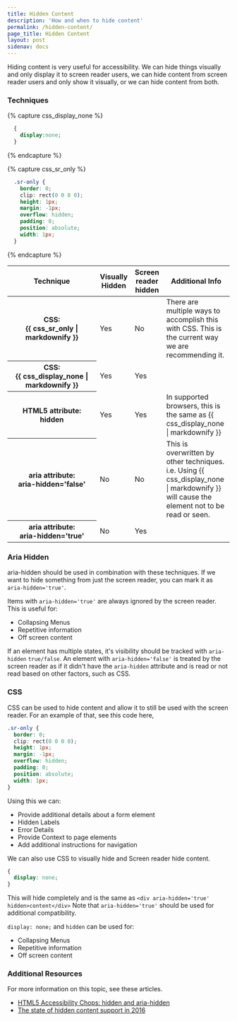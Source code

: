 ```yaml
---
title: Hidden Content
description: 'How and when to hide content'
permalink: /hidden-content/
page_title: Hidden Content
layout: post
sidenav: docs
---
```


Hiding content is very useful for accessibility. We can hide things visually and only display it to screen reader users, we can hide content from screen reader users and only show it visually, or we can hide content from both. 

### Techniques
{% capture css_display_none %}
  ```css
    {
      display:none;
    }
  ```
{% endcapture %}

{% capture css_sr_only %}
  ```css
    .sr-only {
      border: 0; 
      clip: rect(0 0 0 0); 
      height: 1px; 
      margin: -1px;
      overflow: hidden;
      padding: 0;
      position: absolute;
      width: 1px;
    }
  ```
{% endcapture %}
<table>
<thead>
  <tr>
    <th style="width:40%;" scope='col'>
      Technique
    </th>
    <th scope='col'>
      Visually Hidden
    </th>
    <th scope='col'>
      Screen reader hidden
    </th>
    <th scope='col'>
      Additional Info
    </th>
  </tr>
</thead>
<tbody>
  <tr>
    <th scope='row'>
      CSS:<br> {{ css_sr_only | markdownify }}
    </th>
    <td>Yes</td>
    <td>No</td>
    <td>There are multiple ways to accomplish this with CSS. This is the current way we are recommending it.</td>
  </tr>
  <tr>
    <th scope='row'>
      CSS:<br>
      {{ css_display_none | markdownify }}
    </th>
    <td>Yes</td>
    <td>Yes</td>
    <td></td>
  </tr>
  <tr>
    <th scope='row'>
      HTML5 attribute:<br>
      <strong>hidden</strong>
    </th>
    <td>Yes</td>
    <td>Yes</td>
    <td>In supported browsers, this is the same as {{ css_display_none | markdownify }}</td>
  </tr>
  <tr>
    <th scope='row'>
      aria attribute:<br>
      <strong>aria-hidden='false'</strong>
    </th>
    <td>No</td>
    <td>No</td>
    <td>This is overwritten by other techniques. i.e. Using {{ css_display_none | markdownify }} will cause the element not to be read or seen.</td>
  </tr>
  <tr>
    <th scope='row'>
      aria attribute:<br>
      <strong>aria-hidden='true'</strong>
    </th>
    <td>No</td>
    <td>Yes</td>
    <td></td>
  </tr>
</tbody>
</table>
 
### Aria Hidden

aria-hidden should be used in combination with these techniques. If we want to hide something from just the screen reader, you can mark it as `aria-hidden='true'`. 

Items with `aria-hidden='true'` are always ignored by the screen reader.
This is useful for:

- Collapsing Menus
- Repetitive information
- Off screen content

If an element has multiple states, it's visibility should be tracked with `aria-hidden` `true/false`. An element with `aria-hidden='false'` is treated by the screen reader as if it didn't have the `aria-hidden` attribute and is read or not read based on other factors, such as CSS. 

### CSS

CSS can be used to hide content and allow it to still be used with the screen reader. For an example of that, see this code here, 

```css
.sr-only {
  border: 0;
  clip: rect(0 0 0 0);
  height: 1px;
  margin: -1px;
  overflow: hidden;
  padding: 0;
  position: absolute;
  width: 1px;
}
```

Using this we can:

- Provide additional details about a form element
 - Hidden Labels
 - Error Details
- Provide Context to page elements
- Add additional instructions for navigation

We can also use CSS to visually hide and Screen reader hide content. 

```css
{
  display: none;
}
```

This will hide completely and is the same as `<div aria-hidden='true' hidden>content</div>` Note that `aria-hidden='true'` should be used for additional compatibility. 

`display: none;` and `hidden` can be used for:

- Collapsing Menus
- Repetitive information
- Off screen content

### Additional Resources

For more information on this topic, see these articles. 

- [HTML5 Accessibility Chops: hidden and aria-hidden](https://www.paciellogroup.com/blog/2012/05/html5-accessibility-chops-hidden-and-aria-hidden/)
- [The state of hidden content support in 2016](https://www.paciellogroup.com/blog/2016/01/the-state-of-hidden-content-support-in-2016/)

